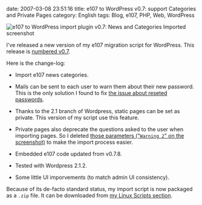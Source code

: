 date: 2007-03-08 23:51:16
title: e107 to WordPress v0.7: support Categories and Private Pages
category: English
tags: Blog, e107, PHP, Web, WordPress

![e107 to WordPress import plugin v0.7: News and Categories Imported screenshot](/uploads/2007/e107-to-wordpress-v07-news-and-category-imported1.png)

I've released a new version of my e107 migration script for WordPress. This release is [numbered v0.7](http://wordpress.org/extend/plugins/e107-importer/).

Here is the change-log:

  * Import e107 news categories.

  * Mails can be sent to each user to warn them about their new password. This is the only solution I found to fix [the issue about reseted passwords](http://kevin.deldycke.com/2006/11/wordpress-to-e107-v06-better-content-rendering-and-extended-news-support/#comment-2422).

  * Thanks to the 2.1 branch of Wordpress, static pages can be set as private. This version of my script use this feature.

  * Private pages also deprecate the questions asked to the user when importing pages. So I deleted [those parameters ("`Warning 2`" on the screenshot)](/uploads/2006/e107-to-wordpress-v05.png) to make the import process easier.

  * Embedded e107 code updated from v0.7.8.

  * Tested with Wordpress 2.1.2.

  * Some little UI imporvements (to match admin UI consistency).

Because of its de-facto standard status, my import script is now packaged as a `.zip` file. It can be downloaded from [my Linux Scripts section](http://kevin.deldycke.com/code/).

